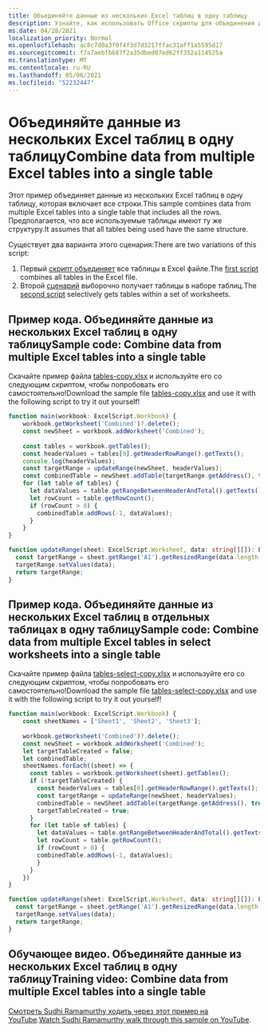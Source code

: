 ```yaml
---
title: Объединяйте данные из нескольких Excel таблиц в одну таблицу
description: Узнайте, как использовать Office скрипты для объединения данных из нескольких Excel таблиц в одну таблицу.
ms.date: 04/28/2021
localization_priority: Normal
ms.openlocfilehash: ac8c7d0a3f0f4f3d7d3217ffac31aff1a5595d17
ms.sourcegitcommit: f7a7aebfb687f2a35dbed07ed62ff352a114525a
ms.translationtype: MT
ms.contentlocale: ru-RU
ms.lasthandoff: 05/06/2021
ms.locfileid: "52232447"
---
```

# <a name="combine-data-from-multiple-excel-tables-into-a-single-table"></a><span data-ttu-id="0ae20-103">Объединяйте данные из нескольких Excel таблиц в одну таблицу</span><span class="sxs-lookup"><span data-stu-id="0ae20-103">Combine data from multiple Excel tables into a single table</span></span>

<span data-ttu-id="0ae20-104">Этот пример объединяет данные из нескольких Excel таблиц в одну таблицу, которая включает все строки.</span><span class="sxs-lookup"><span data-stu-id="0ae20-104">This sample combines data from multiple Excel tables into a single table that includes all the rows.</span></span> <span data-ttu-id="0ae20-105">Предполагается, что все используемые таблицы имеют ту же структуру.</span><span class="sxs-lookup"><span data-stu-id="0ae20-105">It assumes that all tables being used have the same structure.</span></span>

<span data-ttu-id="0ae20-106">Существует два варианта этого сценария:</span><span class="sxs-lookup"><span data-stu-id="0ae20-106">There are two variations of this script:</span></span>

1. <span data-ttu-id="0ae20-107">Первый [скрипт объединяет](#sample-code-combine-data-from-multiple-excel-tables-into-a-single-table) все таблицы в Excel файле.</span><span class="sxs-lookup"><span data-stu-id="0ae20-107">The [first script](#sample-code-combine-data-from-multiple-excel-tables-into-a-single-table) combines all tables in the Excel file.</span></span>
1. <span data-ttu-id="0ae20-108">Второй [сценарий](#sample-code-combine-data-from-multiple-excel-tables-in-select-worksheets-into-a-single-table) выборочно получает таблицы в наборе таблиц.</span><span class="sxs-lookup"><span data-stu-id="0ae20-108">The [second script](#sample-code-combine-data-from-multiple-excel-tables-in-select-worksheets-into-a-single-table) selectively gets tables within a set of worksheets.</span></span>

## <a name="sample-code-combine-data-from-multiple-excel-tables-into-a-single-table"></a><span data-ttu-id="0ae20-109">Пример кода. Объединяйте данные из нескольких Excel таблиц в одну таблицу</span><span class="sxs-lookup"><span data-stu-id="0ae20-109">Sample code: Combine data from multiple Excel tables into a single table</span></span>

<span data-ttu-id="0ae20-110">Скачайте пример файла <a href="tables-copy.xlsx">tables-copy.xlsx</a> и используйте его со следующим скриптом, чтобы попробовать его самостоятельно!</span><span class="sxs-lookup"><span data-stu-id="0ae20-110">Download the sample file <a href="tables-copy.xlsx">tables-copy.xlsx</a> and use it with the following script to try it out yourself!</span></span>

```TypeScript
function main(workbook: ExcelScript.Workbook) {
    workbook.getWorksheet('Combined')?.delete();
    const newSheet = workbook.addWorksheet('Combined');
    
    const tables = workbook.getTables();    
    const headerValues = tables[0].getHeaderRowRange().getTexts();
    console.log(headerValues);
    const targetRange = updateRange(newSheet, headerValues);
    const combinedTable = newSheet.addTable(targetRange.getAddress(), true);
    for (let table of tables) {      
      let dataValues = table.getRangeBetweenHeaderAndTotal().getTexts();
      let rowCount = table.getRowCount();
      if (rowCount > 0) {
        combinedTable.addRows(-1, dataValues);
      }
    }
}

function updateRange(sheet: ExcelScript.Worksheet, data: string[][]): ExcelScript.Range {
  const targetRange = sheet.getRange('A1').getResizedRange(data.length-1, data[0].length-1);
  targetRange.setValues(data);
  return targetRange;
}
```

## <a name="sample-code-combine-data-from-multiple-excel-tables-in-select-worksheets-into-a-single-table"></a><span data-ttu-id="0ae20-111">Пример кода. Объединяйте данные из нескольких Excel таблиц в отдельных таблицах в одну таблицу</span><span class="sxs-lookup"><span data-stu-id="0ae20-111">Sample code: Combine data from multiple Excel tables in select worksheets into a single table</span></span>

<span data-ttu-id="0ae20-112">Скачайте пример файла <a href="tables-select-copy.xlsx">tables-select-copy.xlsx</a> и используйте его со следующим скриптом, чтобы попробовать его самостоятельно!</span><span class="sxs-lookup"><span data-stu-id="0ae20-112">Download the sample file <a href="tables-select-copy.xlsx">tables-select-copy.xlsx</a> and use it with the following script to try it out yourself!</span></span>

```TypeScript
function main(workbook: ExcelScript.Workbook) {
    const sheetNames = ['Sheet1', 'Sheet2', 'Sheet3'];
    
    workbook.getWorksheet('Combined')?.delete();
    const newSheet = workbook.addWorksheet('Combined');
    let targetTableCreated = false;
    let combinedTable;
    sheetNames.forEach((sheet) => {
      const tables = workbook.getWorksheet(sheet).getTables();
      if (!targetTableCreated) {
        const headerValues = tables[0].getHeaderRowRange().getTexts();
        const targetRange = updateRange(newSheet, headerValues);
        combinedTable = newSheet.addTable(targetRange.getAddress(), true);
        targetTableCreated = true;
      }      
      for (let table of tables) {
        let dataValues = table.getRangeBetweenHeaderAndTotal().getTexts();
        let rowCount = table.getRowCount();
        if (rowCount > 0) {
        combinedTable.addRows(-1, dataValues);
        }
      }
    })
}

function updateRange(sheet: ExcelScript.Worksheet, data: string[][]): ExcelScript.Range {
  const targetRange = sheet.getRange('A1').getResizedRange(data.length-1, data[0].length-1);
  targetRange.setValues(data);
  return targetRange;
}
```

## <a name="training-video-combine-data-from-multiple-excel-tables-into-a-single-table"></a><span data-ttu-id="0ae20-113">Обучающее видео. Объединяйте данные из нескольких Excel таблиц в одну таблицу</span><span class="sxs-lookup"><span data-stu-id="0ae20-113">Training video: Combine data from multiple Excel tables into a single table</span></span>

<span data-ttu-id="0ae20-114">[Смотреть Sudhi Ramamurthy ходить через этот пример на YouTube](https://youtu.be/di-8JukK3Lc).</span><span class="sxs-lookup"><span data-stu-id="0ae20-114">[Watch Sudhi Ramamurthy walk through this sample on YouTube](https://youtu.be/di-8JukK3Lc).</span></span>
